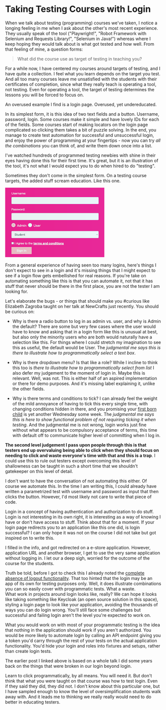 # Taking Testing Courses with Login

When we talk about testing (programming) courses we've taken, I notice a longing feeling in me when I ask about the other's most recent experience. They usually speak of the tool ("Playwright!", "Robot Framework with Selenium and Requests Library!", "Selenium in Java!") whereas where I keep hoping they would talk about is what got tested and how well. From that feeling of mine, a question forms:

> What did the course use as target of testing in teaching you?

For a while now, I have centered my courses around targets of testing, and I have quite a collection. I feel what you learn depends on the target you test. And all too many courses leave me unsatisfied with the students with their certificates of completion, since what they really teach is operating a tool, not testing. Even for operating a tool, the target of testing determines the lessons you will be forced to focus on.

An overused example I find is a login page. Overused, yet undereducated.

In its simplest form, it is this idea of two text fields and a button. Username, password, login. Some courses make it simple and have lovely IDs for each of the fields. Some courses start of making locators on the login page complicated so clicking them takes a bit of puzzle solving. In the end, you manage to create test automation for successful and unsuccessful login, and enjoy the power of programming at your fingertips - now you can try *all the combinations* you can think of, and write them down once into a list.

I've watched hundreds of programmed testing newbies with shine in their eyes having done this for their first time. It's great, but it is an illustration of the tool, it's not what I would expect you to do when hired to do "testing".

Sometimes they don't come in the simplest form. On a testing course targets, the added stuff scream education. Like this one.

![Login Screen](pinklogin.png)

From a general experience of having seen too many logins, here's things I don't expect to see in a login and it's missing things that I might expect to see if a login flow gets embellished for real reasons. If you're take on automating something like this is that you can automate it, not that it has stuff that never should be there in the first place, you are not the tester I am looking for.

Let's elaborate the bugs - or things that should make you #curious like Elizabeth Zagroba taught on her talk at NewCrafts just recently. You should be curious on:

* Why is there a radio button to log in as admin vs. user, and why is Admin the default? There are some but very few cases where the user would have to know and asking that in a login form like this is unusual at best, but also only the minority users who are both would naturally have a selection like this. For things where I could stretch my imagination to see this as useful, the default would be User. The *judgmental me says this is there to illustrate how to programmatically select a text box*.

* Why is there dropdown menu? Is that like a role? While I incline to think this too is *there to illustrate how to programmatically select from list* I also defer my judgement to the moment of login in. Maybe this is relevant. Well, was not. This is either half of an aspired implementation or there for demo purposes. And it's missing label explaining it, unlike the other fields.

* Why is there terms and conditions to tick? I can already feel the weight of the mild annoyance of having to tick this every single time, with changing conditions hidden in there, and you promising your [first born child](https://archive.f-secure.com/weblog/archives/00002749) is yet another Wednesday some week. The *judgmental me says this is here to show functional problem of not requiring ticking it when testing*. And the judgmental me is not wrong, login works just fine without what appears to be compulsory acceptance of terms, this time with default off to communicate higher level of committing when I log in.

**The second level judgement I pass upon people through this is that testers end up overvaluing being able to click when they should focus on needing to click and waste everyone's time with that and this is a trap**. I could use this to rule out testers except overcoming this level of shallowness can be taught in such a short time that we shouldn't gatekeeper on this level of detail.

I don't want to have the conversation of not automating this either. Of course we automate this. In the time I am writing this, I could already have written a parametrized test with username and password as input that then clicks the button. However, I'd most likely not care to write that piece of code.

Login in a concept of having authentication and authorization to do stuff. Login is not interesting in its own right, it is interesting as a way of knowing I have or don't have access to stuff. Think about that for a moment. If your login page redirects you to an application like this one did, is login successful? I can only hope it was not on the course I did not take but got inspired on to write this.

I filled in the info, and got redirected on a e-store application. However, application URL and another browser, I get to use the very same application without logging in. I let our a deep sigh, worried for the outcome of the course for the students.

Truth be told, before I got to check this I already noted the [complete absence of logout functionality](https://visible-quality.blogspot.com/2021/07/the-most-overused-test-example-login.html). That too hinted that the login may be an app of its own for testing purposes only. Well, it does illustrate combinations you can so easily cover with programmatic tests. What a waste.  
What work in projects around login looks like, really? We can hope it looks like taking something like Keycloak (an open source solution in this space), styling a login page to look like your application, avoiding the thousands of ways you can do login wrong. You'll still face some challenges but successful and failing login aren't the level you're expected to work on.

What you would work on with most of your programmatic testing is the idea that nothing in the application should work if you aren't authorized. You would be more likely to automate login by calling an API endpoint giving you a token you'd carry through the rest of your tests on the actual application functionality. You'd hide your login and roles into fixtures and setups, rather than create login tests.

The earlier post I linked above is based on a whole talk I did some years back on the things that were broken in our login beyond login.

Learn to click programmatically, by all means. You will need it. But don't think that what you were taught on that course was how to test login. Even if they said they did, they did not. I don't know about this particular one, but I have sampled enough to know the level of oversimplification students walk away with. And it leads me to thinking we really really would need to do better in educating testers.

